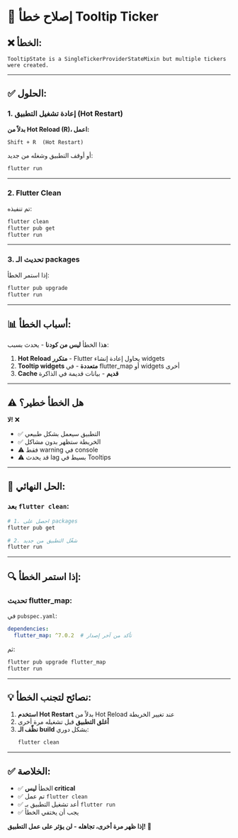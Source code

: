 # 🔧 إصلاح خطأ Tooltip Ticker

## ❌ الخطأ:

```
TooltipState is a SingleTickerProviderStateMixin but multiple tickers were created.
```

---

## ✅ الحلول:

### 1. إعادة تشغيل التطبيق (Hot Restart)

**بدلاً من Hot Reload (R)، اعمل:**
```
Shift + R  (Hot Restart)
```

أو أوقف التطبيق وشغله من جديد:
```bash
flutter run
```

---

### 2. Flutter Clean

تم تنفيذه:
```bash
flutter clean
flutter pub get
flutter run
```

---

### 3. تحديث الـ packages

إذا استمر الخطأ:
```bash
flutter pub upgrade
flutter run
```

---

## 📊 أسباب الخطأ:

هذا الخطأ **ليس من كودنا** - يحدث بسبب:

1. **Hot Reload متكرر** - Flutter يحاول إعادة إنشاء widgets
2. **Tooltip widgets متعددة** - في flutter_map أو widgets أخرى
3. **Cache قديم** - بيانات قديمة في الذاكرة

---

## ⚠️ هل الخطأ خطير؟

**لا!** ❌

- ✅ التطبيق سيعمل بشكل طبيعي
- ✅ الخريطة ستظهر بدون مشاكل
- ⚠️ فقط warning في console
- ⚠️ قد يحدث lag بسيط في Tooltips

---

## 🎯 الحل النهائي:

### بعد `flutter clean`:

```bash
# 1. احصل على packages
flutter pub get

# 2. شغّل التطبيق من جديد
flutter run
```

---

## 🔍 إذا استمر الخطأ:

### تحديث flutter_map:

في `pubspec.yaml`:
```yaml
dependencies:
  flutter_map: ^7.0.2  # تأكد من آخر إصدار
```

ثم:
```bash
flutter pub upgrade flutter_map
flutter run
```

---

## 💡 نصائح لتجنب الخطأ:

1. **استخدم Hot Restart** بدلاً من Hot Reload عند تغيير الخريطة
2. **أغلق التطبيق** قبل تشغيله مرة أخرى
3. **نظّف الـ build** بشكل دوري:
   ```bash
   flutter clean
   ```

---

## ✅ الخلاصة:

- ✅ الخطأ **ليس critical**
- ✅ تم عمل `flutter clean`
- ✅ أعد تشغيل التطبيق بـ `flutter run`
- ✅ يجب أن يختفي الخطأ

**إذا ظهر مرة أخرى، تجاهله - لن يؤثر على عمل التطبيق!** 🚀
